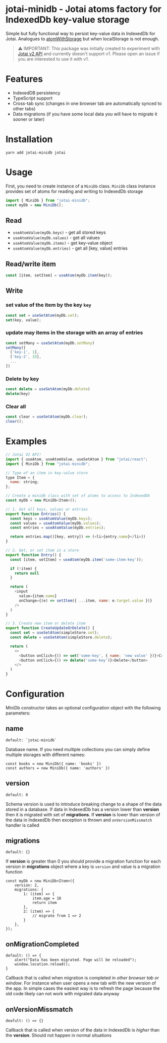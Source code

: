 # jotai-minidb - Jotai atoms factory for IndexedDb key-value storage

Simple but fully functional way to persist key-value data in IndexedDb for Jotai. Analogues to [atomWithStorage](https://jotai.org/docs/utils/atom-with-storage) but when localStorage is not enough.

> ⚠️ IMPORTANT: This package was initially created to experiment with [Jotai v2 API](https://jotai.org/docs/guides/migrating-to-v2-api) and currently doesn't support v1. Please open an issue if you are interested to use it with v1.

# Features

- IndexedDB persistency
- TypeScript support
- Cross-tab sync (changes in one browser tab are automatically synced to other tabs)
- Data migrations (if you have some local data you will have to migrate it sooner or later)

# Installation

```
yarn add jotai-minidb jotai
```

# Usage

First, you need to create instance of a `MiniDb` class. `MiniDb` class instance provides set of atoms for reading and writing to IndexedDb storage

```js
import { MiniDb } from "jotai-minidb";
const myDb = new MiniDb();
```

## Read

- `useAtomValue(myDb.keys)` - get all stored keys
- `useAtomValue(myDb.values)` - get all values
- `useAtomValue(myDb.items)` - get key-value object
- `useAtomValue(myDb.entries)` - get all [key, value] entries

## Read/write item

```js
const [item, setItem] = useAtom(myDb.item(key));
```

## Write

### set value of the item by the key `key`

```js
const set = useSetAtom(myDb.set);
set(key, value);
```

### update may items in the storage with an array of entries

```js
const setMany = useSetAtom(myDb.setMany)
setMany([
  ['key-1', 1],
  ['key-2', 33],
  ...
])
```

### Delete by key

```js
const delete = useSetAtom(myDb.delete)
delete(key)
```

### Clear all

```js
const clear = useSetAtom(myDb.clear);
clear();
```

# Examples

```js
// Jotai V2 API!
import { useAtom, useAtomValue, useSetAtom } from "jotai/react";
import { MiniDb } from "jotai-minidb";

// Type of an item in key-value store
type Item = {
  name: string;
};

// Create a minidb class with set of atoms to access to IndexedDb
const myDb = new MiniDb<Item>();

// 1. Get all keys, values or entries
export function Entries() {
  const keys = useAtomValue(myDb.keys);
  const values = useAtomValue(myDb.values);
  const entries = useAtomValue(myDb.entries);

  return entries.map(([key, entry]) => (<li>{entry.name}</li>))
}

// 2. Get, or set item in a store
export function Entry() {
  const [item, setItem] = useAtom(myDb.item('some-item-key'));

  if (!item) {
    return null
  }

  return (
    <input
      value={item.name}
      onChange={(e) => setItem({ ...item, name: e.target.value })}
    />
  )
}

// 3. Create new item or delete item
export function CreateUpdateOrDelete() {
  const set = useSetAtom(simpleStore.set);
  const delete = useSetAtom(simpleStore.delete);

  return (
    <>
      <button onClick={() => set('some-key', { name: 'new value' })}>Create</button>
      <button onClick={() => delete('some-key')}>Delete</button>
    </>
  )
}
```

# Configuration

MiniDb constructor takes an optional configuration object with the following parameters:

## **name**

    default: `jotai-minidb`

Database name. If you need multiple collections you can simply define multiple storages with different names:

```
const books = new MiniDb({ name: 'books' })
const authors = new MiniDb({ name: 'authors' })
```

## **version**

    default: 0

Schema version is used to introduce breaking change to a shape of the data stored in a database. If data in IndexedDb has a version lower than **version** then it is migrated with set of **migrations**. If **version** is lower than version of the data in IndexedDb then exception is thrown and `onVersionMissmatch` handler is called

## **migrations**

    default: {}

If **version** is greater than 0 you should provide a migration function for each version in **migrations** object where a key is `version` and value is a migration function

```
const myDb = new MiniDb<Item>({
    version: 2,
    migrations: {
        1: (item) => {
            item.age = 18
            return item
        },
        2: (item) => {
            // migrate from 1 => 2
        }
    },
});
```

## **onMigrationCompleted**

    default: () => {
        alert("Data has been migrated. Page will be reloaded");
        window.location.reload();
    }

Callback that is called when migration is completed in _other browser tab or window_. For instance when user opens a new tab with the new version of the app.
In simple cases the easiest way is to refresh the page because the old code likely can not work with migrated data anyway

## **onVersionMissmatch**

    deafult: () => {}

Callback that is called when version of the data in IndexedDb is _higher_ than the **version**. Should not happen in normal situations
